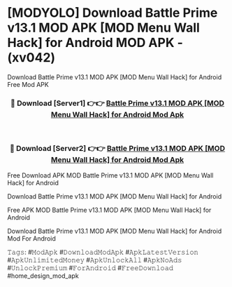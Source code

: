 # [MODYOLO] Download Battle Prime v13.1 MOD APK [MOD Menu Wall Hack] for Android MOD APK - (xv042)
Download Battle Prime v13.1 MOD APK [MOD Menu Wall Hack] for Android Free Mod APK

<div align="center">
<h3>🔴 Download [Server1] 👉👉 <a href="https://apk-comot.site?title=Battle_Prime_v13.1_MOD_APK_[MOD_Menu_Wall_Hack]_for_Android">Battle Prime v13.1 MOD APK [MOD Menu Wall Hack] for Android Mod Apk</a></h3><br>

<h3>🔴 Download [Server2] 👉👉 <a href="https://apk-comot.site?title=Battle_Prime_v13.1_MOD_APK_[MOD_Menu_Wall_Hack]_for_Android">Battle Prime v13.1 MOD APK [MOD Menu Wall Hack] for Android Mod Apk</a></h3>
</div>


Free Download APK MOD Battle Prime v13.1 MOD APK [MOD Menu Wall Hack] for Android

Download Battle Prime v13.1 MOD APK [MOD Menu Wall Hack] for Android 

Free APK MOD Battle Prime v13.1 MOD APK [MOD Menu Wall Hack] for Android 

Download Battle Prime v13.1 MOD APK [MOD Menu Wall Hack] for Android Mod For Android

𝚃𝚊𝚐𝚜: #𝙼𝚘𝚍𝙰𝚙𝚔 #𝙳𝚘𝚠𝚗𝚕𝚘𝚊𝚍𝙼𝚘𝚍𝙰𝚙𝚔 #𝙰𝚙𝚔𝙻𝚊𝚝𝚎𝚜𝚝𝚅𝚎𝚛𝚜𝚒𝚘𝚗 #𝙰𝚙𝚔𝚄𝚗𝚕𝚒𝚖𝚒𝚝𝚎𝚍𝙼𝚘𝚗𝚎𝚢 #𝙰𝚙𝚔𝚄𝚗𝚕𝚘𝚌𝚔𝙰𝚕𝚕 #𝙰𝚙𝚔𝙽𝚘𝙰𝚍𝚜 #𝚄𝚗𝚕𝚘𝚌𝚔𝙿𝚛𝚎𝚖𝚒𝚞𝚖 #𝙵𝚘𝚛𝙰𝚗𝚍𝚛𝚘𝚒𝚍 #𝙵𝚛𝚎𝚎𝙳𝚘𝚠𝚗𝚕𝚘𝚊𝚍 #home_design_mod_apk